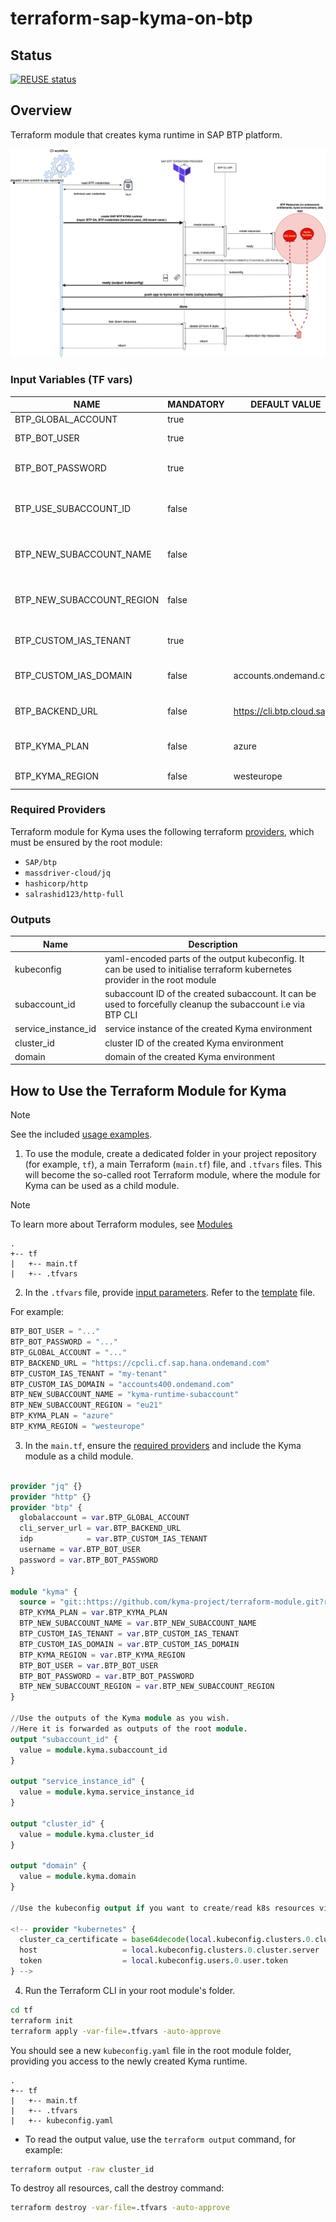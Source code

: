 # terraform-sap-kyma-on-btp

## Status

[![REUSE status](https://api.reuse.software/badge/github.com/kyma-project/terraform-module)](https://api.reuse.software/info/github.com/kyma-project/terraform-module)

## Overview

Terraform module that creates kyma runtime in SAP BTP platform.

![image](./assets/sequence.drawio.svg)

### Input Variables (TF vars)

| NAME                       | MANDATORY | DEFAULT VALUE             | DESCRIPTION                                                                                                                                        |
|----------------------------|-----------|---------------------------|----------------------------------------------------------------------------------------------------------------------------------------------------|
| BTP_GLOBAL_ACCOUNT         | true      |                           | UUID of SAP BTP Global Account                                                                                                                     |
| BTP_BOT_USER               | true      |                           | Email of the technical user (shared mailbox)                                                                                                       |
| BTP_BOT_PASSWORD           | true      |                           | Password of the techniacal user (created when inviting shared mailbox into custom SAP IAS tenant)                                                  |
| BTP_USE_SUBACCOUNT_ID      | false     |                           | Provide an UUID of existing SAP BTP Subaccount to be used. Should not be combined with `BTP_NEW_SUBACCOUNT_*` inputs.                              |
| BTP_NEW_SUBACCOUNT_NAME    | false     |                           | Provide a name for a new SAP BTP Subaccount to be created. Should not be combined with  `BTP_USE_SUBACCOUNT_ID` input.                             |
| BTP_NEW_SUBACCOUNT_REGION  | false     |                           | Provide a region for a new SAP BTP Subaccount to be created. Should not be combined with  `BTP_USE_SUBACCOUNT_ID` input.                           |
| BTP_CUSTOM_IAS_TENANT      | true      |                           | Provide the name of the custom SAP IAS tenant that is an authentication provider for the technical user.                                           |
| BTP_CUSTOM_IAS_DOMAIN      | false     | accounts.ondemand.com     | Domain of the identity provider (on canary and staging environments this has to be set to `accounts400.ondemand.com`)                              |
| BTP_BACKEND_URL            | false     | https://cli.btp.cloud.sap | URL of the BTP backend API (on canary environment this has to be set to  `https://cpcli.cf.sap.hana.ondemand.com`).                                |
| BTP_KYMA_PLAN              | false     | azure                     | Use one of a valid kyma plans that you are entitled to use (One of: `azure`, `gcp`, `aws`,`sap-converged-cloud`)                                   |
| BTP_KYMA_REGION            | false     | westeurope                | Use a valid kyma region that matches your selected kyma plan                                                                                       |

### Required Providers

Terraform module for Kyma uses the following terraform [providers](provider.tf), which must be ensured by the root module:
 - `SAP/btp`
 - `massdriver-cloud/jq`
 - `hashicorp/http`
 - `salrashid123/http-full`

### Outputs 

| Name                | Description                                                                                                                |
|---------------------|----------------------------------------------------------------------------------------------------------------------------|
| kubeconfig          | yaml-encoded parts of the output kubeconfig. It can be used to initialise terraform kubernetes provider in the root module |
| subaccount_id       | subaccount ID of the created subaccount. It can be used to forcefully cleanup the subaccount i.e via BTP CLI               |
| service_instance_id | service instance of the created Kyma environment                                                                           |
| cluster_id          | cluster ID of the created Kyma environment                                                                                 |
| domain              | domain of the created Kyma environment                                                                                     |


## How to Use the Terraform Module for Kyma

> [!NOTE]
> See the included [usage examples](./examples/).

1. To use the module, create a dedicated folder in your project repository (for example, `tf`), a main Terraform (`main.tf`) file, and `.tfvars` files. This will become the so-called root Terraform module, where the module for Kyma can be used as a child module.

> [!NOTE] 
> To learn more about Terraform modules, see [Modules](https://developer.hashicorp.com/terraform/language/modules)

```
.
+-- tf
|   +-- main.tf
|   +-- .tfvars
```

2. In the `.tfvars` file, provide [input parameters](#input-variables-tf-vars). Refer to the [template](examples/kyma-on-btp-new-sa/.tfvars-template) file.

For example:
```tf
BTP_BOT_USER = "..."
BTP_BOT_PASSWORD = "..."
BTP_GLOBAL_ACCOUNT = "..."
BTP_BACKEND_URL = "https://cpcli.cf.sap.hana.ondemand.com"
BTP_CUSTOM_IAS_TENANT = "my-tenant"
BTP_CUSTOM_IAS_DOMAIN = "accounts400.ondemand.com"
BTP_NEW_SUBACCOUNT_NAME = "kyma-runtime-subaccount"
BTP_NEW_SUBACCOUNT_REGION = "eu21"
BTP_KYMA_PLAN = "azure"
BTP_KYMA_REGION = "westeurope"
```

3. In the `main.tf`, ensure the [required providers](#required-providers) and include the Kyma module as a child module.

```tf

provider "jq" {}
provider "http" {}
provider "btp" {
  globalaccount = var.BTP_GLOBAL_ACCOUNT
  cli_server_url = var.BTP_BACKEND_URL
  idp            = var.BTP_CUSTOM_IAS_TENANT
  username = var.BTP_BOT_USER
  password = var.BTP_BOT_PASSWORD
}

module "kyma" {
  source = "git::https://github.com/kyma-project/terraform-module.git?ref=v0.2.0"
  BTP_KYMA_PLAN = var.BTP_KYMA_PLAN
  BTP_NEW_SUBACCOUNT_NAME = var.BTP_NEW_SUBACCOUNT_NAME
  BTP_CUSTOM_IAS_TENANT = var.BTP_CUSTOM_IAS_TENANT
  BTP_CUSTOM_IAS_DOMAIN = var.BTP_CUSTOM_IAS_DOMAIN
  BTP_KYMA_REGION = var.BTP_KYMA_REGION
  BTP_BOT_USER = var.BTP_BOT_USER
  BTP_BOT_PASSWORD = var.BTP_BOT_PASSWORD
  BTP_NEW_SUBACCOUNT_REGION = var.BTP_NEW_SUBACCOUNT_REGION
}

//Use the outputs of the Kyma module as you wish.
//Here it is forwarded as outputs of the root module.
output "subaccount_id" {
  value = module.kyma.subaccount_id
}

output "service_instance_id" {
  value = module.kyma.service_instance_id
}

output "cluster_id" {
  value = module.kyma.cluster_id
}

output "domain" {
  value = module.kyma.domain
}

//Use the kubeconfig output if you want to create/read k8s resources via [kubernetes terraform provider](https://registry.terraform.io/providers/hashicorp/kubernetes/latest/docs)

<!-- provider "kubernetes" {
  cluster_ca_certificate = base64decode(local.kubeconfig.clusters.0.cluster.certificate-authority-data)
  host                   = local.kubeconfig.clusters.0.cluster.server
  token                  = local.kubeconfig.users.0.user.token
} -->

```

4. Run the Terraform CLI in your root module's folder.

```bash
cd tf
terraform init
terraform apply -var-file=.tfvars -auto-approve 
```

You should see a new `kubeconfig.yaml` file in the root module folder, providing you access to the newly created Kyma runtime.

```
.
+-- tf
|   +-- main.tf
|   +-- .tfvars
|   +-- kubeconfig.yaml
```

* To read the output value, use the `terraform output` command, for example:

```bash
terraform output -raw cluster_id
```

To destroy all resources, call the destroy command:

```bash
terraform destroy -var-file=.tfvars -auto-approve        
```



